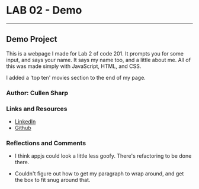 # LAB 02 - Demo

----

## Demo Project

This is a webpage I made for Lab 2 of code 201. It prompts you for some input, and says your name. It says my name too, and a little about me. All of this was made simply with JavaScript, HTML, and CSS.

I added a 'top ten' movies section to the end of my page.

### Author: Cullen Sharp

### Links and Resources

- [LinkedIn](https://www.linkedin.com/in/cullensharp/)
- [Github](https://github.com/CullenSharp2)

### Reflections and Comments

- I think appjs could look a little less goofy. There's refactoring to be done there.

- Couldn't figure out how to get my paragraph to wrap around, and get the box to fit snug around that.
